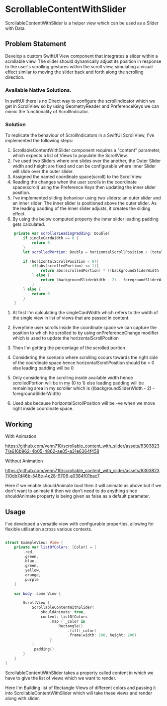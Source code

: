# ScrollableContentWithSlider

ScrollableContentWithSlider is a helper view which can be used as a Slider with Data.

## Problem Statement

Develop a custom SwiftUI View component that integrates a slider within a scrollable view. The slider should dynamically adjust its position in response to the user's scrolling gestures within the scroll view, simulating a visual effect similar to moving the slider back and forth along the scrolling direction.

### Available Native Solutions.
In swiftUI there is no Direct way to configure the scrollIndicator which we get in ScrollView so by using GeometryReader and PreferenceKeys we can mimic the functionality of ScrollIndicator.

### Solution


To replicate the behaviour of ScrollIndicators in a SwiftUI ScrollView, I've implemented the following steps:

1. ScrollableContentWithSlider component requires a "content" parameter, which expects a list of Views to populate the ScrollView.
2. I've used two Sliders where one slides over the another, the Outer Slider width and height are fixed and can be configurable where Inner Slider will slide over the outer slider.
3. Assigned the named coordinate space(scroll) to the ScrollView.
4. Reading the changes when the user scrolls in the coordinate space(scroll) using the Preference Keys then updating the inner slider position.
5. I've implemented sliding behaviour using two sliders: an outer slider and an inner slider. The inner slider is positioned above the outer slider. As the leading padding of the inner slider adjusts, it creates the sliding effect.
6. By using the below computed property the inner slider leading padding gets calculated.
``` swift
    private var scrollerLeadingPadding: Double{
        if singleCardWidth == 0 {
            return 0
        }
        let scrolledPortion: Double = horizontalScrollPosition / (totalScrollableAreaWidth - availableWidth)
        
        if (horizontalScrollPosition < 0){
            if(abs(scrolledPortion) <= 1){
                return abs(scrolledPortion) * ((backgroundSliderWidth - 2) - foregroundSliderWidth)
            } else {
                return (backgroundSliderWidth - 2) - foregroundSliderWidth
            }
        } else {
            return 0
        }
    }
```

1. At first I'm calculating the singleCardWidth which refers to the width of the single view in list of views that are passed in content.

2. Everytime user scrolls inside the coordinate space we can capture the position to which he scrolled to by using onPreferenceChange modifier which is used to update the horizontalScrollPosition

2. Then I'm getting the percentage of the scrolled portion

3. Considering the scenario where scrolling occurs towards the right side of the coordinate space hence horizontalScrollPosition should be < 0 else leading padding will be 0

4. Only considering the scrolling inside available width hence scrolledPortion will be in my (0 to 1) else leading padding will be remaining area in my scroller which is ((backgroundSliderWidth - 2) - foregroundSliderWidth)

5. Used abs because horizontalScrollPosition will be -ve when we move right inside coordinate space.

 
## Working

With Animation

https://github.com/venn710/scrollable_content_with_slider/assets/63038237/a616b962-4b05-4862-ae05-a31e6364f458

Without Animation


https://github.com/venn710/scrollable_content_with_slider/assets/63038237/0db7d46b-546e-4e28-9706-a0384f01bac7




Here if we enable shouldAnimate bool then it will animate as above but if we don't want to animate it then we don't need to do anything since shouldAnimate property is being given as false as a default parameter.

## Usage

I've developed a versatile view with configurable properties, allowing for flexible utilisation across various contexts.

``` swift

struct ExampleView: View {
    private var listOfColors: [Color] = [
        .red,
        .green,
        .blue,
        .green,
        .yellow,
        .orange,
        .purple
    ]
    
    var body: some View {
        
        ScrollView {
            ScrollableContentWithSlider(
                shouldAnimate: true,
                content: listOfColors
                    .map { _color in
                        Rectangle()
                            .fill(_color)
                            .frame(width: 100, height: 200)
                    }
            )
            .padding()
        }
    }
}
```
ScrollableContentWithSlider takes a property called content in which we have to give the list of views which we want to render.

Here I'm Building list of Rectangle Views of different colors and passing it into ScrollableContentWithSlider which will take these views and render along with slider.
